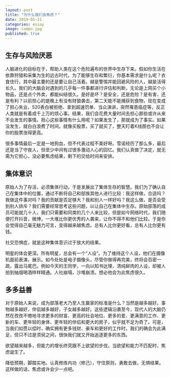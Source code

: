 ```yaml
---
layout: post
title: "为什么我们会焦虑？"
date: 2019-05-21
categories: essay
image: campo.jpg 
published: true
---
```


## 生存与风险厌恶

人脑进化的目标在于，帮助人类在这个危险遍布的世界中生存下来。假如你生活在依靠狩猎和采集为生的远古时代，为了能够生存和繁衍，你基本需求是什么呢？衣食住行，其中最主要的还是要让自己活着。越是警惕并能回避风险的人，越是活得长久。我们的大脑会对遇到的几乎每一件事都进行评估和判断，无论是上网买个小物品，还是点个外卖，都能纠结很久。是好是坏？是安全，还是危险？是有害，还是有利？以前担心的是晚上有没有财狼袭击，第二天能不能捕获到食物，现在变成了担心失业、520表白被拒绝、拿到超速罚单、当众演讲，突然罹患癌症等，反正人类就是有着成千上万的烦心事。结果，我们会花费大量时间去担心那些或许从来不会发生的事情。担心这些事情有什么用呢？如果发生了，那就成为了事实。如果没发生，就白白浪费了时间。就像买股票，买了就买了，整天盯着K线图也不会让你的股票涨得更高。

很多事情最后一定是一地狗血，但不代表过程不美好呀。雪诺经历了那么多，最后还是当了守夜人，但至少中间有过很多激动人心的回忆。我们认真做了决定，就无需为它担心，没必要焦虑结果，剩下的交给时间来安排。

## 集体意识

原始人为了存活，必须集体行动，于是发展出了集体生存的智慧。我们为了确认自己在集体中的位置，通过不断将自己和部族其他人进行比较：我这样做，合适吗？我做这件事对吗？我的贡献是否足够大？我和别人一样好吗？我这么做，是否会受到别人排斥？我们需要经常思考这些问题，以让自己在集体中生存。原始部落的成员可能就几十人，我们只需要和同类的几个人来比较，但是如今网络时代，我们随便打开抖音，微博，一大堆比你更优秀的人袭来，让你不得不和他们比较。于是你会觉得自己毫无魅力可言，变得越来越焦虑。总有人比你更好看，总有人比你更有钱。

社交恐惧症，就是这种集体意识过于放大的结果。

明星的体会更深。所有明星，总会有一个“人设”。为了维持这个人设，他们在摄像机面前表演，展示。如今处处是电子摄像头，尽管你做得再完美，终将会百密一疏，露出马尾巴。例如今天的王同学，一向以知书达理，清纯鲜肉的人设，却被人拍到抽烟喝酒样样精通。人社崩塌，沙堆崩溃。想必他会为此焦虑很久。

## 多多益善

对于原始人来说，成为部落老大乃至人生赢家的标准是什么？当然是越多越好。事物越多越好，伴侣越多越好，子女越多越好。这些逻辑沿袭至今，现代人的大脑仍然在孜孜不倦地寻求更多的财富、更高的社会地位、更多的爱、更满意的工作、更新的车、更年轻的身体、更年轻的伴侣和更大的房子，似乎就不足为奇了。可是，当我们如愿以偿时，确实拥有更多钱财、豪车和更好的工作时，我们的确会为此满足，但只不过是须臾之间，很快我们就又开始追逐更多的东西。

欲望越来越多，但能力的增长终究跟不上欲望的步伐，当欲望和能力不匹配时，焦虑诞生了。

降低预期，脚踏实地。认真修炼内功（修己），守住原则，勇敢去做，无惧结果。这样做的话，焦虑或许会少一点吧。